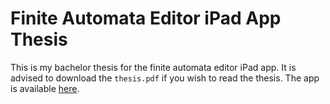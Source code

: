 # Finite Automata Editor iPad App Thesis

This is my bachelor thesis for the finite automata editor iPad app. It is advised to download the `thesis.pdf` if you wish to read the thesis. The app is available [here](https://github.com/fortmarek/automata-editor/).